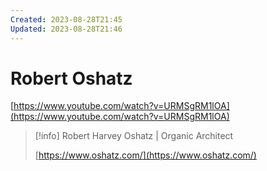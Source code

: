 ```yaml
---
Created: 2023-08-28T21:45
Updated: 2023-08-28T21:46
---
```

# Robert Oshatz
[https://www.youtube.com/watch?v=URMSgRM1lOA](https://www.youtube.com/watch?v=URMSgRM1lOA)

> [!info] Robert Harvey Oshatz | Organic Architect  
>  
> [https://www.oshatz.com/](https://www.oshatz.com/)